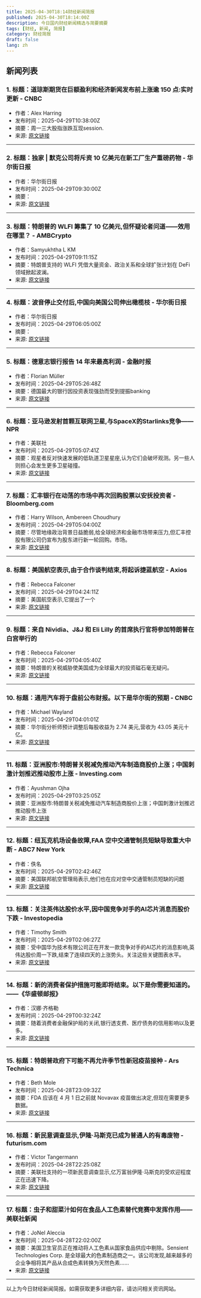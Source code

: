 ```yaml
---
title: 2025-04-30T18:14财经新闻简报
published: 2025-04-30T18:14:00Z
description: 今日国内财经新闻精选与简要摘要
tags: [财经, 新闻, 简报]
category: 财经简报
draft: false
lang: zh
---
```


## 新闻列表

### 1. 标题：道琼斯期货在巨额盈利和经济新闻发布前上涨逾 150 点:实时更新 - CNBC
- 作者：Alex Harring
- 发布时间：2025-04-29T10:38:00Z
- 摘要：周一三大股指涨跌互现session.
- 来源: [原文链接](https://www.cnbc.com/2025/04/28/stock-market-today-live-updates.html)

---

### 2. 标题：独家 | 默克公司将斥资 10 亿美元在新工厂生产重磅药物 - 华尔街日报
- 作者：华尔街日报
- 发布时间：2025-04-29T09:30:00Z
- 摘要：
- 来源: [原文链接](https://www.wsj.com/health/pharma/merck-to-spend-1-billion-on-new-factory-to-make-us-supplies-of-blockbuster-drug-49c46144)

---

### 3. 标题：特朗普的 WLFI 筹集了 10 亿美元,但怀疑论者问道——效用在哪里？ - AMBCrypto
- 作者：Samyukhtha L KM
- 发布时间：2025-04-29T09:11:15Z
- 摘要：特朗普支持的 WLFI 凭借大量资金、政治关系和全球扩张计划在 DeFi 领域掀起波澜。
- 来源: [原文链接](https://ambcrypto.com/trumps-wlfi-bags-1b-but-skeptics-ask-wheres-the-utility/)

---

### 4. 标题：波音停止交付后,中国向美国公司伸出橄榄枝 - 华尔街日报
- 作者：华尔街日报
- 发布时间：2025-04-29T06:05:00Z
- 摘要：
- 来源: [原文链接](https://www.wsj.com/economy/china-offers-olive-branch-to-us-firms-after-boeing-delivery-halt-fc8bef32)

---

### 5. 标题：德意志银行报告 14 年来最高利润 - 金融时报
- 作者：Florian Müller
- 发布时间：2025-04-29T05:26:48Z
- 摘要：德国最大的银行因投资表现强劲而受到提振banking
- 来源: [原文链接](https://www.ft.com/content/69931e88-cdd5-43ea-854d-2bc0c304731f)

---

### 6. 标题：亚马逊发射首颗互联网卫星,与SpaceX的Starlinks竞争——NPR
- 作者：美联社
- 发布时间：2025-04-29T05:07:41Z
- 摘要：观星者反对快速发展的低轨道卫星星座,认为它们会破坏观测。另一些人则担心会发生更多卫星碰撞。
- 来源: [原文链接](https://www.npr.org/2025/04/29/nx-s1-5380707/amazon-satellite-rocket-spacex-bezos-musk-starlink)

---

### 7. 标题：汇丰银行在动荡的市场中再次回购股票以安抚投资者 - Bloomberg.com
- 作者：Harry Wilson, Ambereen Choudhury
- 发布时间：2025-04-29T05:04:00Z
- 摘要：尽管地缘政治背景日益脆弱,给全球经济和金融市场带来压力,但汇丰控股有限公司仍宣布为股东进行新一轮回购。市场。
- 来源: [原文链接](https://www.bloomberg.com/news/articles/2025-04-29/hsbc-sticks-with-share-buybacks-after-stock-whacked-by-trade-war)

---

### 8. 标题：美国航空表示,由于合作谈判结束,将起诉捷蓝航空 - Axios
- 作者：Rebecca Falconer
- 发布时间：2025-04-29T04:24:11Z
- 摘要：美国航空表示,它提出了一个
- 来源: [原文链接](https://www.axios.com/2025/04/29/american-airlines-jetblue-partner-talks-end-lawsuit)

---

### 9. 标题：来自 Nividia、J&amp;J 和 Eli Lilly 的首席执行官将参加特朗普在白宫举行的
- 作者：Rebecca Falconer
- 发布时间：2025-04-29T04:05:40Z
- 摘要：特朗普的关税威胁使美国成为全球最大的投资磁石毫无疑问。
- 来源: [原文链接](https://www.axios.com/2025/04/29/trump-us-investment-ceo-nividia-eli-lilly-tariffs)

---

### 10. 标题：通用汽车将于盘前公布财报。以下是华尔街的预期 - CNBC
- 作者：Michael Wayland
- 发布时间：2025-04-29T04:01:01Z
- 摘要：华尔街分析师预计调整后每股收益为 2.74 美元,营收为 43.05 美元十亿。
- 来源: [原文链接](https://www.cnbc.com/2025/04/29/general-motors-gm-earnings-q1-2025.html)

---

### 11. 标题：亚洲股市:特朗普关税减免推动汽车制造商股价上涨；中国刺激计划推迟推动股市上涨 - Investing.com
- 作者：Ayushman Ojha
- 发布时间：2025-04-29T03:25:05Z
- 摘要：亚洲股市:特朗普关税减免推动汽车制造商股价上涨；中国刺激计划推迟推动股市上涨
- 来源: [原文链接](https://www.investing.com/news/stock-market-news/asia-stocks-automakers-climb-on-trump-tariff-relief-china-lags-on-stimulus-delay-4008669)

---

### 12. 标题：纽瓦克机场设备故障,FAA 空中交通管制员短缺导致重大中断 - ABC7 New York
- 作者：佚名
- 发布时间：2025-04-29T02:42:46Z
- 摘要：美国联邦航空管理局表示,他们也在应对空中交通管制员短缺的问题
- 来源: [原文链接](https://abc7ny.com/post/newark-airport-equipment-malfunction-faa-air-traffic-controller-shortage-leads-major-disruptions/16270721/)

---

### 13. 标题：关注英伟达股价水平,因中国竞争对手的AI芯片消息而股价下跌 - Investopedia
- 作者：Timothy Smith
- 发布时间：2025-04-29T02:06:27Z
- 摘要：受中国华为技术有限公司正在开发一款竞争对手的AI芯片的消息影响,英伟达股价周一下跌,结束了连续四天的上涨势头。关注这些关键图表水平。
- 来源: [原文链接](https://www.investopedia.com/watch-these-nvidia-price-levels-as-stock-slips-on-news-of-chinese-rival-ai-chip-11723873)

---

### 14. 标题：新的消费者保护措施可能即将结束。以下是你需要知道的。——《华盛顿邮报》
- 作者：汉娜·齐格勒
- 发布时间：2025-04-29T00:32:24Z
- 摘要：随着消费者金融保护局的关闭,银行透支费、医疗债务的信用影响以及更多。
- 来源: [原文链接](https://www.washingtonpost.com/business/2025/04/28/cfpb-consumer-protections-end/)

---

### 15. 标题：特朗普政府下可能不再允许季节性新冠疫苗接种 - Ars Technica
- 作者：Beth Mole
- 发布时间：2025-04-28T23:09:32Z
- 摘要：FDA 应该在 4 月 1 日之前就 Novavax 疫苗做出决定,但现在需要更多数据。
- 来源: [原文链接](https://arstechnica.com/health/2025/04/under-trump-the-fda-may-no-longer-approve-seasonal-covid-shots/)

---

### 16. 标题：新民意调查显示,伊隆·马斯克已成为普通人的有毒废物 - futurism.com
- 作者：Victor Tangermann
- 发布时间：2025-04-28T22:25:08Z
- 摘要：美联社支持的一项新民意调查显示,亿万富翁伊隆·马斯克的受欢迎程度正在迅速下降。
- 来源: [原文链接](https://futurism.com/elon-musk-associated-press-poll-popularity)

---

### 17. 标题：虫子和甜菜汁如何在食品人工色素替代竞赛中发挥作用——美联社新闻
- 作者：JoNel Aleccia
- 发布时间：2025-04-28T22:02:00Z
- 摘要：美国卫生官员正在推动将人工色素从国家食品供应中剔除。Sensient Technologies Corp. 是全球最大的色素制造商之一。该公司发现,越来越多的企业争相将其产品从合成色素转换为天然色素……
- 来源: [原文链接](https://apnews.com/article/artificial-synthetic-food-dyes-natural-fda-sensient-ad9611b1235f2097469508e711e71094)

---


以上为今日财经新闻简报。如需获取更多详细内容，请访问相关资讯网站。